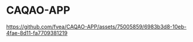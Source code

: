 # CAQAO-APP

https://github.com/fvea/CAQAO-APP/assets/75005859/6983b3d8-10eb-4fae-8d11-fa7709381219


